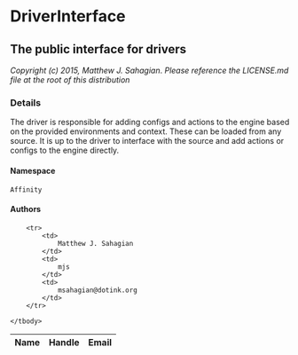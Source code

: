 # DriverInterface
## The public interface for drivers

_Copyright (c) 2015, Matthew J. Sahagian_.
_Please reference the LICENSE.md file at the root of this distribution_

### Details

The driver is responsible for adding configs and actions to the engine based on the
provided environments and context.  These can be loaded from any source.  It is up to
the driver to interface with the source and add actions or configs to the engine directly.

#### Namespace

`Affinity`

#### Authors

<table>
	<thead>
		<th>Name</th>
		<th>Handle</th>
		<th>Email</th>
	</thead>
	<tbody>
	
		<tr>
			<td>
				Matthew J. Sahagian
			</td>
			<td>
				mjs
			</td>
			<td>
				msahagian@dotink.org
			</td>
		</tr>
	
	</tbody>
</table>
